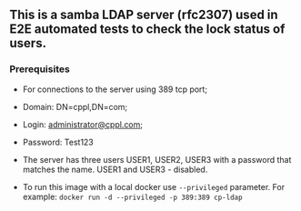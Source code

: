 ## This is a samba LDAP server (rfc2307) used in E2E automated tests to check the lock status of users.
### Prerequisites
* For connections to the server using 389 tcp port;
* Domain: DN=cppl,DN=com;
* Login: administrator@cppl.com;
* Password: Test123

* The server has three users USER1, USER2, USER3 with a password that matches the name.
USER1 and USER3 - disabled.

* To run this image with a local docker use `--privileged` parameter. 
For example: `docker run -d --privileged -p 389:389 cp-ldap`
